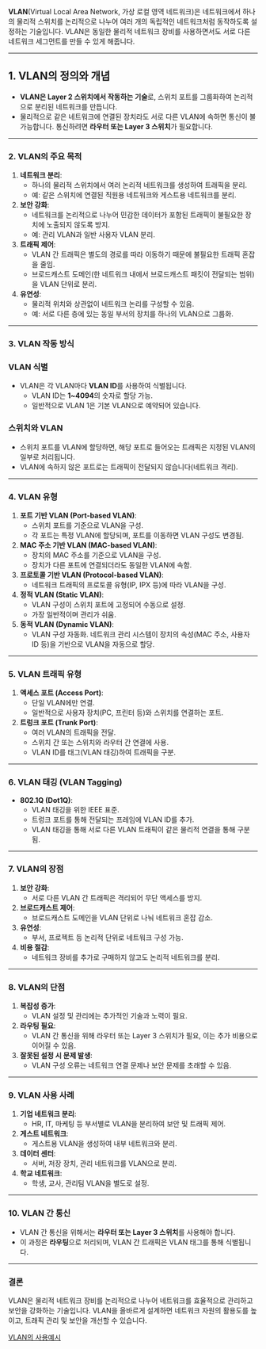 **VLAN**(Virtual Local Area Network, 가상 로컬 영역 네트워크)은 네트워크에서 하나의 물리적 스위치를 논리적으로 나누어 여러 개의 독립적인 네트워크처럼 동작하도록 설정하는 기술입니다. VLAN은 동일한 물리적 네트워크 장비를 사용하면서도 서로 다른 네트워크 세그먼트를 만들 수 있게 해줍니다.

---

## **1. VLAN의 정의와 개념**

- **VLAN은 Layer 2 스위치에서 작동하는 기술**로, 스위치 포트를 그룹화하여 논리적으로 분리된 네트워크를 만듭니다.
- 물리적으로 같은 네트워크에 연결된 장치라도 서로 다른 VLAN에 속하면 통신이 불가능합니다. 통신하려면 **라우터 또는 Layer 3 스위치**가 필요합니다.

---

### **2. VLAN의 주요 목적**

1. **네트워크 분리**:
    - 하나의 물리적 스위치에서 여러 논리적 네트워크를 생성하여 트래픽을 분리.
    - 예: 같은 스위치에 연결된 직원용 네트워크와 게스트용 네트워크를 분리.
2. **보안 강화**:
    - 네트워크를 논리적으로 나누어 민감한 데이터가 포함된 트래픽이 불필요한 장치에 노출되지 않도록 방지.
    - 예: 관리 VLAN과 일반 사용자 VLAN 분리.
3. **트래픽 제어**:
    - VLAN 간 트래픽은 별도의 경로를 따라 이동하기 때문에 불필요한 트래픽 혼잡을 줄임.
    - 브로드캐스트 도메인(한 네트워크 내에서 브로드캐스트 패킷이 전달되는 범위)을 VLAN 단위로 분리.
4. **유연성**:
    - 물리적 위치와 상관없이 네트워크 논리를 구성할 수 있음.
    - 예: 서로 다른 층에 있는 동일 부서의 장치를 하나의 VLAN으로 그룹화.

---

### **3. VLAN 작동 방식**

### **VLAN 식별**

- VLAN은 각 VLAN마다 **VLAN ID**를 사용하여 식별됩니다.
    - VLAN ID는 **1~4094**의 숫자로 할당 가능.
    - 일반적으로 VLAN 1은 기본 VLAN으로 예약되어 있습니다.

### **스위치와 VLAN**

- 스위치 포트를 VLAN에 할당하면, 해당 포트로 들어오는 트래픽은 지정된 VLAN의 일부로 처리됩니다.
- VLAN에 속하지 않은 포트로는 트래픽이 전달되지 않습니다(네트워크 격리).

---

### **4. VLAN 유형**

1. **포트 기반 VLAN (Port-based VLAN)**:
    - 스위치 포트를 기준으로 VLAN을 구성.
    - 각 포트는 특정 VLAN에 할당되며, 포트를 이동하면 VLAN 구성도 변경됨.
2. **MAC 주소 기반 VLAN (MAC-based VLAN)**:
    - 장치의 MAC 주소를 기준으로 VLAN을 구성.
    - 장치가 다른 포트에 연결되더라도 동일한 VLAN에 속함.
3. **프로토콜 기반 VLAN (Protocol-based VLAN)**:
    - 네트워크 트래픽의 프로토콜 유형(IP, IPX 등)에 따라 VLAN을 구성.
4. **정적 VLAN (Static VLAN)**:
    - VLAN 구성이 스위치 포트에 고정되어 수동으로 설정.
    - 가장 일반적이며 관리가 쉬움.
5. **동적 VLAN (Dynamic VLAN)**:
    - VLAN 구성 자동화. 네트워크 관리 시스템이 장치의 속성(MAC 주소, 사용자 ID 등)을 기반으로 VLAN을 자동으로 할당.

---

### **5. VLAN 트래픽 유형**

1. **액세스 포트 (Access Port)**:
    - 단일 VLAN에만 연결.
    - 일반적으로 사용자 장치(PC, 프린터 등)와 스위치를 연결하는 포트.
2. **트렁크 포트 (Trunk Port)**:
    - 여러 VLAN의 트래픽을 전달.
    - 스위치 간 또는 스위치와 라우터 간 연결에 사용.
    - VLAN ID를 태그(VLAN 태깅)하여 트래픽을 구분.

---

### **6. VLAN 태깅 (VLAN Tagging)**

- **802.1Q (Dot1Q)**:
    - VLAN 태깅을 위한 IEEE 표준.
    - 트렁크 포트를 통해 전달되는 프레임에 VLAN ID를 추가.
    - VLAN 태깅을 통해 서로 다른 VLAN 트래픽이 같은 물리적 연결을 통해 구분됨.

---

### **7. VLAN의 장점**

1. **보안 강화**:
    - 서로 다른 VLAN 간 트래픽은 격리되어 무단 액세스를 방지.
2. **브로드캐스트 제어**:
    - 브로드캐스트 도메인을 VLAN 단위로 나눠 네트워크 혼잡 감소.
3. **유연성**:
    - 부서, 프로젝트 등 논리적 단위로 네트워크 구성 가능.
4. **비용 절감**:
    - 네트워크 장비를 추가로 구매하지 않고도 논리적 네트워크를 분리.

---

### **8. VLAN의 단점**

1. **복잡성 증가**:
    - VLAN 설정 및 관리에는 추가적인 기술과 노력이 필요.
2. **라우팅 필요**:
    - VLAN 간 통신을 위해 라우터 또는 Layer 3 스위치가 필요, 이는 추가 비용으로 이어질 수 있음.
3. **잘못된 설정 시 문제 발생**:
    - VLAN 구성 오류는 네트워크 연결 문제나 보안 문제를 초래할 수 있음.

---

### **9. VLAN 사용 사례**

1. **기업 네트워크 분리**:
    - HR, IT, 마케팅 등 부서별로 VLAN을 분리하여 보안 및 트래픽 제어.
2. **게스트 네트워크**:
    - 게스트용 VLAN을 생성하여 내부 네트워크와 분리.
3. **데이터 센터**:
    - 서버, 저장 장치, 관리 네트워크를 VLAN으로 분리.
4. **학교 네트워크**:
    - 학생, 교사, 관리팀 VLAN을 별도로 설정.

---

### **10. VLAN 간 통신**

- VLAN 간 통신을 위해서는 **라우터 또는 Layer 3 스위치**를 사용해야 합니다.
- 이 과정은 **라우팅**으로 처리되며, VLAN 간 트래픽은 VLAN 태그를 통해 식별됩니다.

---

### **결론**

VLAN은 물리적 네트워크 장비를 논리적으로 나누어 네트워크를 효율적으로 관리하고 보안을 강화하는 기술입니다. VLAN을 올바르게 설계하면 네트워크 자원의 활용도를 높이고, 트래픽 관리 및 보안을 개선할 수 있습니다.

[VLAN의 사용예시](https://www.notion.so/VLAN-153478ab94888045825fc6bc99f25619?pvs=21)